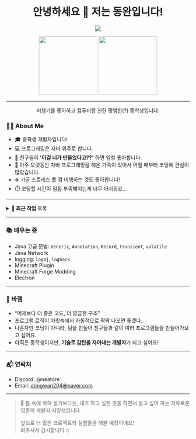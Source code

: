 <h1 align="center">안녕하세요 👋 저는 동완입니다!</h1>

<p align="center">
  <a href="https://blog.naver.com/dongwan204"><img src="https://readme-typing-svg.demolab.com?font=Orbit&duration=5500&pause=1000&color=15F73C&center=true&vCenter=true&width=435&lines=%ED%94%84%EB%A1%9C%EA%B7%B8%EB%9E%98%EB%B0%8D%EC%9D%84+%EC%A2%8B%EC%95%84%ED%95%98%EB%8A%94+%ED%94%84%EB%A1%9C%EA%B7%B8%EB%9E%98%EB%A8%B8+%EC%95%84%EB%93%A4;%EA%BF%88%EC%97%90+%EA%B7%B8%EB%A6%AC%EB%8D%98+%EA%B2%83%EB%93%A4%EC%9D%84+%EC%8B%A4%ED%98%84%ED%95%B4+%EB%B3%B4%EB%8A%94+%EC%A4%91;%EC%97%B0%EC%8A%B5%EB%A7%8C%EC%9D%B4+%EC%82%B4+%EA%B8%B8%EC%9D%B4%EB%8B%A4.;%EB%A7%A4%EC%9D%BC+%EC%A1%B0%EA%B8%88%EC%94%A9+%EC%84%B1%EC%9E%A5%ED%95%B4%EA%B0%80%EB%8A%94+%EC%A4%91%EC%9E%85%EB%8B%88%EB%8B%A4."/></a>
</p>

<p align="center">
  <img height="160em" src="https://github-readme-stats.vercel.app/api/top-langs/?username=Dwk0910&layout=compact&theme=tokyonight" />
  <img height="160em" src="https://github-readme-stats.vercel.app/api?username=Dwk0910&show_icons=true&include_all_commits=true&count_private=true&theme=tokyonight" />
</p>

---

<p align="center">
  비행기를 좋아하고 컴퓨터랑 친한 평범한(?) 중학생입니다.
</p>

### 🧑‍💻 About Me

- 🎓 중학생 개발자입니다!
- 💻 프로그래밍은 자바 위주로 합니다.
- 👫 친구들이 **'이걸 너가 만들었다고??'** 하면 엄청 좋아합니다.
- 🧬 아주 오랫동안 자바 프로그래밍을 해온 가족이 있어서 어릴 때부터 코딩에 관심이 많았습니다.
- ✈️ 가끔 스트레스 풀 겸 비행하는 것도 좋아합니다!
- ⏱️ 코딩할 시간이 점점 부족해지는게 너무 아쉬워요...

---

<details>
  <summary><b>🔨 최근 작업</b> 목록</summary>
  <br/>
  
| 프로젝트 | 설명 |
|----------|------|
| 🧱 Spigot 플러그인 | 투표 시스템, 리소스팩 실시간 적용, 알림기능 등 |
| 🧙 Forge 1.18.2 모드 | 커스텀 블록, 서버패킷 연습 |
| 🔐 로그인 시스템 | JSON 토대로 만든 데이터베이스 + 암호화 |
| 🛠️ 백업 스크립트 | 리눅스 자동 백업 및 정리 스크립트 |
| 🛜 Spring 백엔드 | AWS EC2 이용한 백엔드 서버 구축 + 프론트엔드 연계 |
| 🌐 React | React.js + CSS 활용한 웹사이트 구축 |
|  <img src="https://builditapp.com/wp-content/uploads/2022/05/Grass-Block-1.svg" width="20em"/> 마인크래프트 서버 | Java 기반인 마인크래프트 서버 구축 및 운영 |
</details>

---

### 📚 배우는 중

- Java 고급 문법: `Generic`, `Annotation`, `Record`, `transient`, `volatile`
- Java Network
- logging: `log4j`, `logback`
- Minecraft Plugin
- Minecraft Forge Modding
- Electron

---

### 🚀 바램

- “어제보다 더 좋은 코드, 더 깔끔한 구조”
- 프로그램 로직이 머릿속에서 자동적으로 팍팍 나오면 좋겠다..
- 나혼자만 코딩이 아니라, 팀을 만들어 친구들과 같이 여러 프로그램들을 만들어가보고 싶어요.
- 아직은 중학생이지만, **기술로 감탄을 자아내는 개발자**가 되고 싶어요!

---

### 📬 연락처

- Discord: @neatore
- Email: dongwan204@naver.com

---

> 🙌 틀 속에 박혀 살기보다는, 내가 하고 싶은 것을 하면서 살고 싶어 하는 자유로운 영혼의 개발자 지망생입니다
> 
> 앞으로 더 많은 프로젝트와 실험들을 해볼 예정이에요!  
> 봐주셔서 감사합니다 :)

<!--
**Dwk0910/Dwk0910** is a ✨ _special_ ✨ repository because its `README.md` (this file) appears on your GitHub profile.

Here are some ideas to get you started:

- 🔭 I’m currently working on ...
- 🌱 I’m currently learning ...
- 👯 I’m looking to collaborate on ...
- 🤔 I’m looking for help with ...
- 💬 Ask me about ...
- 📫 How to reach me: ...
- 😄 Pronouns: ...
- ⚡ Fun fact: ...
-->
